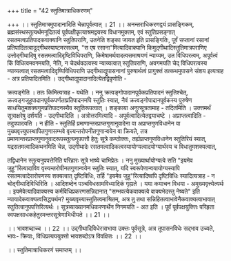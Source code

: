 +++
title = "42 स्तुतिमात्राधिकरणम्"

+++
।। स्तुतिमात्रमुपादानादिति चेन्नापूर्वत्वात् । 21 ।। अनन्तराधिकरणद्वयं प्रासङ्गिकम्, ब्रह्मसंस्थस्तुत्यर्थमनूदितत्वं पूर्वपक्षीकृत्याश्रमद्वयस्य विधानमुक्त्तम्, एवं स्तुतिप्रसङ्गात् रसतमत्वप्रतिपादकवाक्यानि स्तुतिपराणि, उतनेति शङ्का जायत इति प्रासङ्गितिः, पूर्वं सप्तानां रसानां प्रतिपादितत्वादुद्गीथस्याष्टमरसत्वम्, "स एष रसाना"मित्यादिवाक्यानि किमुद्गीथादिस्तुतिमात्रपराणिए उत्तोद्गीथादिषु रसतमत्वादिदृष्टिविधिपराणि, किमेषामर्थवादत्वसमाश्रयणं न्याय्यम्, उत विधिपरत्वम्, अपूर्वत्वं किं विधित्वमवगमयति, नेति, न चेदर्थवदत्वस्य न्याय्यत्वात् स्तुतिपराणि, अवगमयति चेद् विधिपरत्वस्य न्याय्यत्वात् रसतमत्वादिदृष्यिविधिपराणि उद्गीथाद्युपासनानां पुरुषार्थत्वं प्रागुक्त्तं तत्कथमुपासने संशय इत्यत्राह - अत्र प्रतिपादितमिति । उद्गीथाद्युपादानादित्येतद्विवृणोति -

क्रत्वङ्गेति । ततः किमित्यत्राह - यथेति । ननु क्रत्वङ्गोपादानपूर्वकप्रतिपादनं स्तुतिश्चेत्, क्रत्वङ्गजुहूपादानपूर्वकपर्णताप्रतिपादनमपि स्तुतिः स्यात्, नैवं क्रत्वङ्गोपादानपूर्वकस्य पुरुषेण साधयितुमशक्यगुणप्रतिपादनस्यैव स्तुतिरूपत्वात् । शङ्काया अनुत्सूत्रतामाह - तदितमिति । उक्त्तमर्थं सूत्राक्षरेषु दर्शयति - उद्गीथादिति । अत्रोत्तरमित्यादि - अपूर्वत्वादित्येतद्वयाचष्टे । अप्राप्तत्वादिति - तदुपपादयति । न हीति - स्तुतिर्हि प्रमाणान्तरप्राप्तगुणानुवादेना वा अप्राप्तगुणविधानेन वा मुख्यवृत्त्युपस्थापितगुणासम्भवे वृत्त्यन्तरोपनीतगुणान्वयेन वा क्रियते, तत्र प्रमाणान्तरप्राप्तगुणानुवादरूपस्तुत्यनुपपत्तौ हेतुः सूत्रे कण्ठोक्त्तः, तर्ह्यप्राप्तगुणविधानेन स्तुतिरियं स्यात्, यद्रसतमत्वादिकथनमिति चेन्न, उद्गीथादेः रसतमत्वादिकत्वस्यायोग्यत्वादयोग्यार्थस्य च विधातुमशक्यत्वात्,

तद्विधानेन स्तुत्यनुपपत्तेरिति परिहारः सूत्रे भाष्ये चाभिप्रेतः । ननु मुख्यार्थायोग्यत्वे सति "इयमेव जुहू"रित्यादाविव वृत्त्यन्तरोपीनतगुणान्वयेन स्तुतिः स्यात्, यदि स्वरूपेणान्वयायोग्यस्यापि रसतमत्वादेरारोपणस्य शक्यत्वात् दृष्टिविधिः, तर्हि "इयमेव जुहू"रित्यादिष्वपि दृष्टिविधिः स्यादित्यत्राह - न चोद्गीथादिविधिरिति । आदिशब्देन पञ्चविधसामविध्यादिकं गृह्यते । यया कयाचन विधया - अमुख्यवृत्त्येत्यर्थः । इयमेवेत्यादिवाक्यस्य कर्मविधिप्रकरणसन्निदानात् "सम्भवत्येकवाक्यत्वे वाक्यभेदस्तु नेष्यते" इति न्यायादेकवाक्यत्वसिद्ध्यर्थम? मुख्यवृत्त्यास्तुतित्वमाश्रितम्, अत्र तु तथा सन्निहितत्वाभावेनैकवाक्यत्वाभावात् स्तुतित्वानुपपत्तिरित्यर्थः । सूत्रव्याख्यानमधिकरणार्थेन निगमयति - अत इति । पूर्वं पूर्वपक्षयुक्त्तिः परिहृता स्वपक्षसाधकहेतुरमन्तरसूत्रेणाभिधीयते ।। 21 ।।

।। भावशब्दाच्च ।। 22 ।। उद्गीथादिविधेरत्राभावा उक्त्तः पूर्वसूत्रे, अत्र तूपासनविधेः सद्भाव उच्यते, भावः- क्रियाः, विधिप्रत्यययुक्त्तो भावशब्दोऽत्र विवक्षितः ।। 22 ।।

।। स्तुतिमात्राधिकरणं समाप्तम् ।।

